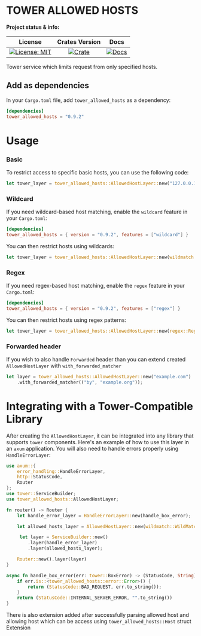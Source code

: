 # TOWER ALLOWED HOSTS

**Project status & info:**

|                    License                     |              Crates Version               |                 Docs                 |
| :--------------------------------------------: | :---------------------------------------: | :----------------------------------: |
| [![License: MIT][license_badge]][license_link] | [![Crate][cratesio_badge]][cratesio_link] | [![Docs][docsrs_badge]][docsrs_link] |

Tower service which limits request from only specified hosts.

## Add as dependencies

In your `Cargo.toml` file, add `tower_allowed_hosts` as a dependency:

```toml
[dependencies]
tower_allowed_hosts = "0.9.2"
```

# Usage

### Basic

To restrict access to specific basic hosts, you can use the following code:

```rust
let tower_layer = tower_allowed_hosts::AllowedHostLayer::new("127.0.0.1");
```

### Wildcard

If you need wildcard-based host matching, enable the `wildcard` feature in your `Cargo.toml`:

```toml
[dependencies]
tower_allowed_hosts = { version = "0.9.2", features = ["wildcard"] }
```

You can then restrict hosts using wildcards:

```rust
let tower_layer = tower_allowed_hosts::AllowedHostLayer::new(wildmatch::WildMatch::new("127.0.0.*"));
```

### Regex

If you need regex-based host matching, enable the `regex` feature in your `Cargo.toml`:

```toml
[dependencies]
tower_allowed_hosts = { version = "0.9.2", features = ["regex"] }
```

You can then restrict hosts using regex patterns:

```rust
let tower_layer = tower_allowed_hosts::AllowedHostLayer::new(regex::Regex::new("^127.0.0.1$")?);
```

### Forwarded header
If you wish to also handle `Forwarded` header than you can extend created `AllowedHostLayer` with `with_forwarded_matcher`

```rust
let layer = tower_allowed_hosts::AllowedHostLayer::new("example.com")
    .with_forwarded_matcher(("by", "example.org"));
```

# Integrating with a Tower-Compatible Library

After creating the `AllowedHostLayer`, it can be integrated into any library that supports `tower` components. Here's an example of how to use this layer in an `axum` application. You will also need to handle errors properly using `HandleErrorLayer`:

```rust
use axum::{
    error_handling::HandleErrorLayer,
    http::StatusCode,
    Router
};
use tower::ServiceBuilder;
use tower_allowed_hosts::AllowedHostLayer;

fn router() -> Router {
    let handle_error_layer = HandleErrorLayer::new(handle_box_error);

    let allowed_hosts_layer = AllowedHostLayer::new(wildmatch::WildMatch::new("127.0.0.*"));

     let layer = ServiceBuilder::new()
        .layer(handle_error_layer)
        .layer(allowed_hosts_layer);

    Router::new().layer(layer)
}

async fn handle_box_error(err: tower::BoxError) -> (StatusCode, String) {
    if err.is::<tower_allowed_hosts::error::Error>() {
        return (StatusCode::BAD_REQUEST, err.to_string());
    }
    return (StatusCode::INTERNAL_SERVER_ERROR, "".to_string())
}
```

There is also extension added after successfully parsing allowed host and allowing host which can be access using
`tower_allowed_hosts::Host` struct Extension

[license_badge]: https://img.shields.io/github/license/iamsauravsharma/tower_allowed_hosts.svg?style=for-the-badge
[license_link]: LICENSE
[cratesio_badge]: https://img.shields.io/crates/v/tower_allowed_hosts.svg?style=for-the-badge
[cratesio_link]: https://crates.io/crates/tower_allowed_hosts
[docsrs_badge]: https://img.shields.io/docsrs/tower_allowed_hosts/latest?style=for-the-badge
[docsrs_link]: https://docs.rs/tower_allowed_hosts
